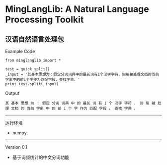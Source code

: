 MingLangLib: A Natural Language Processing Toolkit
=====
汉语自然语言处理包
------
Example Code

    from minglanglib import *

    test = quick_split()
    _input = '其基本思想为：假定分词词典中的最长词有i个汉字字符，则用被处理文档的当前字串中的前i个字作为匹配字段，查找字典。'
    print test.split(_input)
    
Output

    其 基本 思想 为 ： 假定 分词 词典 中 的 最长 词 有 i 个 汉字 字符 ， 则 用 被 处理 文档 的 当前 字串 中 的 前 i 个 字 作为 匹配 字段 ， 查找 字典 。

------
运行环境
* numpy
------
Version 0.1
* 基于词频统计的中文分词功能
